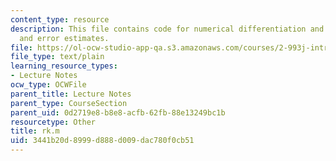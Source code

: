 ```yaml
---
content_type: resource
description: This file contains code for numerical differentiation and integration,
  and error estimates.
file: https://ol-ocw-studio-app-qa.s3.amazonaws.com/courses/2-993j-introduction-to-numerical-analysis-for-engineering-13-002j-spring-2005/3441b20d8999d888d009dac780f0cb51_rk.m
file_type: text/plain
learning_resource_types:
- Lecture Notes
ocw_type: OCWFile
parent_title: Lecture Notes
parent_type: CourseSection
parent_uid: 0d2719e8-b8e8-acfb-62fb-88e13249bc1b
resourcetype: Other
title: rk.m
uid: 3441b20d-8999-d888-d009-dac780f0cb51
---
```

